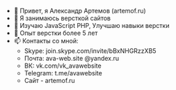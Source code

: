 - 👋 Привет, я Александр Артемов (artemof.ru)
- 👀 Я занимаюсь версткой сайтов
- 🌱 Изучаю JavaScript PHP, Улучшаю навыки верстки
- 💞️ Опыт верстки более 5 лет
- 📫 Контакты со мной:
  - Skype: join.skype.com/invite/bBxNHGRzzXB5
  - Почта: ava-web.site @yandex.ru
  - ВК: vk.com/vk_avawebsite
  - Telegram: t.me/avawebsite
  - Сайт - artemof.ru

<!---
artemofru/artemofru is a ✨ special ✨ repository because its `README.md` (this file) appears on your GitHub profile.
You can click the Preview link to take a look at your changes.
--->
